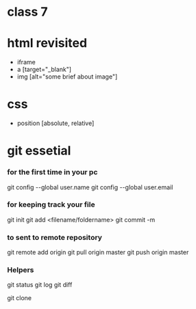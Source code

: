# class 7
# html revisited
* iframe
* a [target="_blank"]
* img [alt="some brief about image"]

# css
* position [absolute, relative]


# git essetial

### for the first time in your pc
git config --global user.name <you name>
git config --global user.email <you email>

### for keeping track your file
git init 
git add <filename/foldername>
git commit -m <your message>

### to sent to remote repository
git remote add origin <repo url>
git pull origin master
git push origin master

### Helpers
git status
git log
git diff


git clone <repo url>
